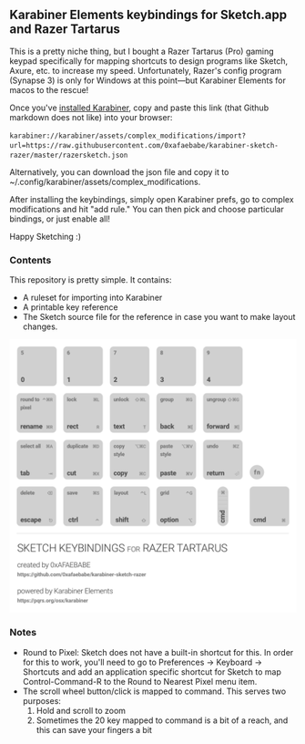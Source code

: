 ## Karabiner Elements keybindings for Sketch.app and Razer Tartarus
This is a pretty niche thing, but I bought a Razer Tartarus (Pro) gaming keypad specifically for mapping shortcuts to design programs like Sketch, Axure, etc. to increase my speed. Unfortunately, Razer's config program (Synapse 3) is only for Windows at this point—but Karabiner Elements for macos to the rescue!

Once you've [installed Karabiner](https://pqrs.org/osx/karabiner/), copy and paste this link  (that Github markdown does not like) into your browser:

`karabiner://karabiner/assets/complex_modifications/import?url=https://raw.githubusercontent.com/0xafaebabe/karabiner-sketch-razer/master/razersketch.json`

Alternatively, you can download the json file and copy it to ~/.config/karabiner/assets/complex_modifications.

After installing the keybindings, simply open Karabiner prefs, go to complex modifications and hit "add rule." You can then pick and choose particular bindings, or just enable all! 

Happy Sketching :) 

### Contents
This repository is pretty simple. It contains:
* A ruleset for importing into Karabiner
* A printable key reference
* The Sketch source file for the reference in case you want to make layout changes.

![Image of key layout](https://raw.githubusercontent.com/0xafaebabe/karabiner-sketch-razer/master/Sketch-Razer%20Keybindings%402x.png)

### Notes
* Round to Pixel: Sketch does not have a built-in shortcut for this. In order for this to work, you'll need to go to Preferences -> Keyboard -> Shortcuts and add an application specific shortcut for Sketch to map Control-Command-R to the Round to Nearest Pixel menu item.
* The scroll wheel button/click is mapped to command. This serves two purposes:
  1. Hold and scroll to zoom
  2. Sometimes the 20 key mapped to command is a bit of a reach, and this can save your fingers a bit
